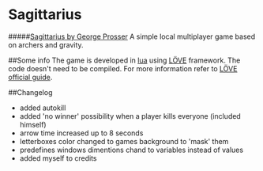 # Sagittarius

#####[Sagittarius by George Prosser](http://gprosser.itch.io/sagittarius)
A simple local multiplayer game based on archers and gravity.

##Some info
The game is developed in [lua](http://www.lua.org/) using [LÖVE](https://love2d.org/) framework.
The code doesn't need to be compiled. For more information refer to [LÖVE official guide](https://love2d.org/wiki/Game_Distribution).

##Changelog
- added autokill
- added 'no winner' possibility when a player kills everyone (included himself)
- arrow time increased up to 8 seconds
- letterboxes color changed to games background to 'mask' them
- predefines windows dimentions chand to variables instead of values
- added myself to credits
